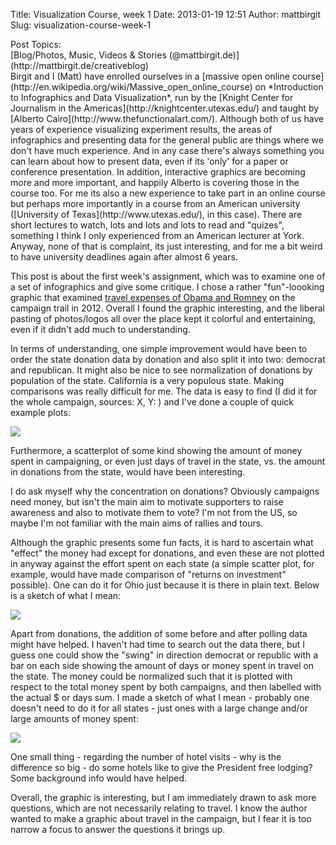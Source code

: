 Title: Visualization Course, week 1
Date: 2013-01-19 12:51
Author: mattbirgit
Slug: visualization-course-week-1

<div class="field field-name-taxonomy-vocabulary-2 field-type-taxonomy-term-reference field-label-above">
<div class="field-label">
Post Topics: 

</div>
<div class="field-items">
<div class="field-item even">
[Blog/Photos, Music, Videos & Stories
(@mattbirgit.de)](http://mattbirgit.de/creativeblog)

</div>
</div>
</div>
<div class="field field-name-body field-type-text-with-summary field-label-hidden">
<div class="field-items">
<div class="field-item even">
Birgit and I (Matt) have enrolled ourselves in a [massive open online
course](http://en.wikipedia.org/wiki/Massive_open_online_course) on
*Introduction to Infographics and Data Visualization*, run by the
[Knight Center for Journalism in the
Americas](http://knightcenter.utexas.edu/) and taught by [Alberto
Cairo](http://www.thefunctionalart.com/). Although both of us have years
of experience visualizing experiment results, the areas of infographics
and presenting data for the general public are things where we don't
have much experience. And in any case there's always something you can
learn about how to present data, even if its 'only' for a paper or
conference presentation. In addition, interactive graphics are becoming
more and more important, and happily Alberto is covering those in the
course too. For me its also a new experience to take part in an online
course but perhaps more importantly in a course from an American
university ([University of Texas](http://www.utexas.edu/), in this
case). There are short lectures to watch, lots and lots and lots to read
and "quizes", something I think I only experienced from an American
lecturer at York. Anyway, none of that is complaint, its just
interesting, and for me a bit weird to have university deadlines again
after almost 6 years.

This post is about the first week's assignment, which was to examine one
of a set of infographics and give some critique. I chose a rather
"fun"-loooking graphic that examined [travel expenses of Obama and
Romney](http://www.flipkey.com/blog/2012/10/10/how-to-travel-like-a-president/)
on the campaign trail in 2012. Overall I found the graphic interesting,
and the liberal pasting of photos/logos all over the place kept it
colorful and entertaining, even if it didn't add much to understanding.

In terms of understanding, one simple improvement would have been to
order the state donation data by donation and also split it into two:
democrat and republican. It might also be nice to see normalization of
donations by population of the state. California is a very populous
state. Making comparisons was really difficult for me. The data is easy
to find (I did it for the whole campaign, sources: X, Y: ) and I've done
a couple of quick example plots:

![](http://mattbirgit.de/sites/default/files/PlotDonationsByStateComplete.png)

Furthermore, a scatterplot of some kind showing the amount of money
spent in campaigning, or even just days of travel in the state, vs. the
amount in donations from the state, would have been interesting.

I do ask myself why the concentration on donations? Obviously campaigns
need money, but isn't the main aim to motivate supporters to raise
awareness and also to motivate them to vote? I'm not from the US, so
maybe I'm not familiar with the main aims of rallies and tours.

Although the graphic presents some fun facts, it is hard to ascertain
what "effect" the money had except for donations, and even these are not
plotted in anyway against the effort spent on each state (a simple
scatter plot, for example, would have made comparison of "returns on
investment" possible). One can do it for Ohio just because it is there
in plain text. Below is a sketch of what I mean:

![](http://mattbirgit.de/sites/default/files/VisitsVsDonations.jpg)

Apart from donations, the addition of some before and after polling data
might have helped. I haven't had time to search out the data there, but
I guess one could show the "swing" in direction democrat or republic
with a bar on each side showing the amount of days or money spent in
travel on the state. The money could be normalized such that it is
plotted with respect to the total money spent by both campaigns, and
then labelled with the actual \$ or days sum. I made a sketch of what I
mean - probably one doesn't need to do it for all states - just ones
with a large change and/or large amounts of money spent:

![](http://mattbirgit.de/sites/default/files/PollShift.jpg)

One small thing - regarding the number of hotel visits - why is the
difference so big - do some hotels like to give the President free
lodging? Some background info would have helped.

Overall, the graphic is interesting, but I am immediately drawn to ask
more questions, which are not necessarily relating to travel. I know the
author wanted to make a graphic about travel in the campaign, but I fear
it is too narrow a focus to answer the questions it brings up.

</div>
</div>
</div>
</p>

